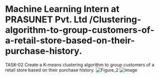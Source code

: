 # Machine Learning Intern at PRASUNET Pvt. Ltd /Clustering-algorithm-to-group-customers-of-a-retail-store-based-on-their-purchase-history.
TASK-02
Create a K-means clustering algorithm to group customers of a retail store based on their purchase history.
![Figure_2](https://github.com/user-attachments/assets/250e0d5e-e3d7-49e5-9beb-3da8f050913a)
![image](https://github.com/user-attachments/assets/3e997c94-6add-41f2-9815-a48669bb6ca9)

